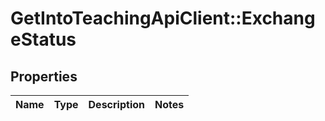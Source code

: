 # GetIntoTeachingApiClient::ExchangeStatus

## Properties
Name | Type | Description | Notes
------------ | ------------- | ------------- | -------------

